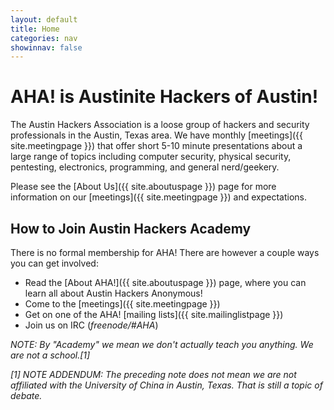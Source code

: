```yaml
---
layout: default
title: Home
categories: nav
showinnav: false
---
```


# AHA! is Austinite Hackers of Austin!

The Austin Hackers Association is a loose group of hackers and
security professionals in the Austin, Texas area. We have monthly [meetings]({{ site.meetingpage }}) that offer short 5-10 minute presentations about a large range of topics including computer security, physical security, pentesting, electronics, programming, and general nerd/geekery.

Please see the [About Us]({{ site.aboutuspage }}) page for more information on our
[meetings]({{ site.meetingpage }}) and expectations.

## How to Join Austin Hackers Academy

There is no formal membership for AHA! There are however a couple ways you can get involved:

* Read the [About AHA!]({{ site.aboutuspage }}) page, where you can learn all about Austin Hackers Anonymous!
* Come to the [meetings]({{ site.meetingpage }})
* Get on one of the AHA! [mailing lists]({{ site.mailinglistpage }})
* Join us on IRC (*freenode/#AHA*)

*NOTE: By "Academy" we mean we don't actually teach you anything. We are
not a school.[1]*

*[1] NOTE ADDENDUM: The preceding note does not mean we are not affiliated
with the University of China in Austin, Texas. That is still a topic of
debate.*

